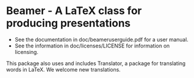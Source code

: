 Beamer - A LaTeX class for producing presentations
==================================================

* See the documentation in doc/beameruserguide.pdf for a user manual.
* See the information in doc/licenses/LICENSE for information on licensing.

This package also uses and includes Translator, a package for translating
words in LaTeX. We welcome new translations.
